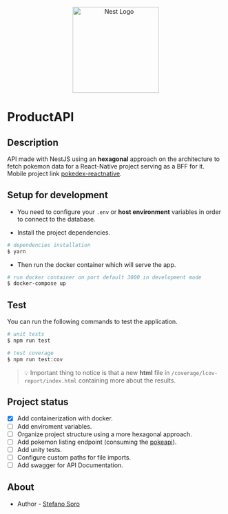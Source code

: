 <p align="center">
  <a href="http://nestjs.com/" target="blank">
    <img src="https://nestjs.com/img/logo_text.svg" width="200" style="margin: 0px 10px;" alt="Nest Logo" />
  </a>
</p>

[circleci-image]: https://img.shields.io/circleci/build/github/nestjs/nest/master?token=abc123def456
[circleci-url]: https://circleci.com/gh/nestjs/nest

# ProductAPI

## Description

API made with NestJS using an **hexagonal** approach on the architecture to fetch pokemon data for a React-Native project serving as a BFF for it. Mobile project link [pokedex-reactnative](https://github.com/stefanowolfs/pokedex-reactnative).

## Setup for development

- You need to configure your `.env` or **host environment** variables in order to connect to the database.

- Install the project dependencies.

```bash
# dependencies installation
$ yarn
```

- Then run the docker container which will serve the app.

```bash
# run docker container on port default 3000 in development mode
$ docker-compose up
```

## Test

You can run the following commands to test the application.

```bash
# unit tests
$ npm run test

# test coverage
$ npm run test:cov
```

> :bulb: Important thing to notice is that a new **html** file in `/coverage/lcov-report/index.html` containing more about the results.

## Project status

- [x] Add containerization with docker.
- [ ] Add enviroment variables.
- [ ] Organize project structure using a more hexagonal approach.
- [ ] Add pokemon listing endpoint (consuming the [pokeapi](https://pokeapi.co/)).
- [ ] Add unity tests.
- [ ] Configure custom paths for file imports.
- [ ] Add swagger for API Documentation.

## About

- Author - [Stefano Soro](https://www.linkedin.com/in/stefanosorodeveloper/)
